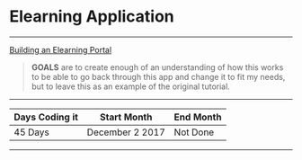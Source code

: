# Elearning Application
*****
[Building an Elearning Portal](https://www.packtpub.com/mapt/video/video/9781788395175/)

>**GOALS** are to create enough of an understanding of how this works to be able to go back through this app and change it to fit my needs, but to leave this as an example of the original tutorial.
*****
| Days Coding it  | Start Month | End Month |
|-----------------|-------------|-----------|
| 45 Days         | December 2 2017| Not Done  |




______